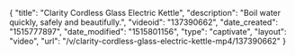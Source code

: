 {
    "title": "Clarity Cordless Glass Electric Kettle",
    "description": "Boil water quickly, safely and beautifully.",
    "videoid": "137390662",
    "date_created": "1515777897",
    "date_modified": "1515801156",
    "type": "captivate",
    "layout": "video",
    "url": "\/v\/clarity-cordless-glass-electric-kettle-mp4\/137390662"
}